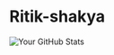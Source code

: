 # Ritik-shakya
![Your GitHub Stats](https://github-readme-stats.vercel.app/api?username=Ritik-shakya07&show_icons=true&theme=dark)
